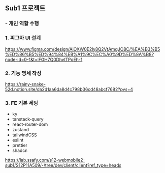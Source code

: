 ## Sub1 프로젝트

### - 개인 역할 수행

### 1. 피그마 UI 설계

https://www.figma.com/design/AiOXW0E2ly8Q2VtAmgJO8C/%EA%B3%B5%ED%86%B5%ED%94%84%EB%A1%9C%EC%A0%9D%ED%8A%B8?node-id=0-1&t=IFGH7Q0DhvtTPoEh-1

### 2. 기능 명세 작성

https://rainy-snake-52d.notion.site/da2d1aa6da8d4c798b36cd48abcf7682?pvs=4

### 3. FE 기본 세팅

- ky
- tanstack-query
- react-router-dom
- zustand
- tailwindCSS
- eslint
- prettier
- shadcn

https://lab.ssafy.com/s12-webmobile2-sub1/S12P11A509/-/tree/dev/client/client?ref_type=heads
